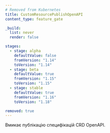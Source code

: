 ```yaml
---
# Removed from Kubernetes
title: CustomResourcePublishOpenAPI
content_type: feature_gate

_build:
  list: never
  render: false

stages:
  - stage: alpha 
    defaultValue: false
    fromVersion: "1.14"
    toVersion: "1.14"
  - stage: beta 
    defaultValue: true
    fromVersion: "1.15"
    toVersion: "1.15"    
  - stage: stable
    defaultValue: true
    fromVersion: "1.16"
    toVersion: "1.18"

removed: true  
---
```

Вмикає публікацію специфікацій CRD OpenAPI.
